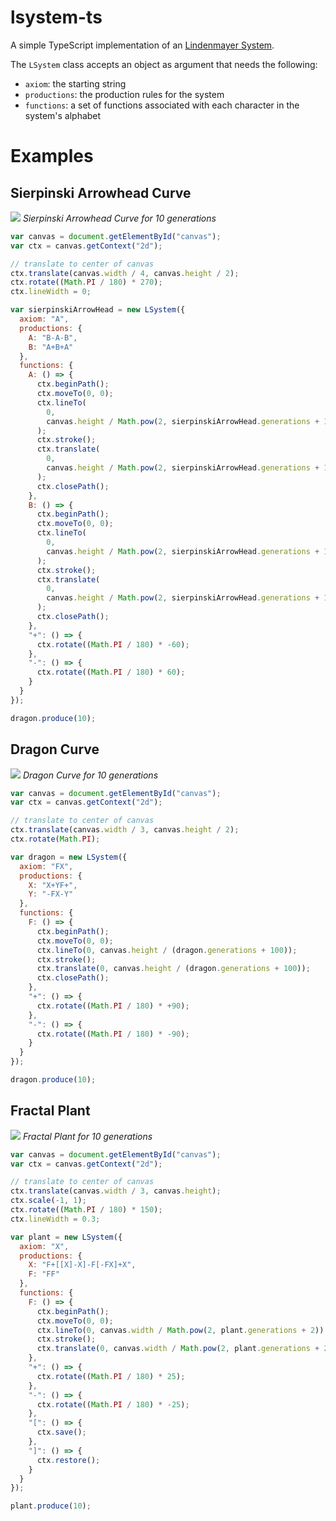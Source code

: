 # lsystem-ts

A simple TypeScript implementation of an [Lindenmayer System](https://en.wikipedia.org/wiki/L-system).

The `LSystem` class accepts an object as argument that needs the following:
- `axiom`: the starting string
- `productions`: the production rules for the system
- `functions`: a set of functions associated with each character in the system's alphabet

# Examples

## Sierpinski Arrowhead Curve

![](https://raw.githubusercontent.com/premshree/lsystem-ts/master/examples/sierpinski-arrowhead.png) *Sierpinski Arrowhead Curve for 10 generations*

```js
var canvas = document.getElementById("canvas");
var ctx = canvas.getContext("2d");

// translate to center of canvas
ctx.translate(canvas.width / 4, canvas.height / 2);
ctx.rotate((Math.PI / 180) * 270);
ctx.lineWidth = 0;

var sierpinskiArrowHead = new LSystem({
  axiom: "A",
  productions: {
    A: "B-A-B",
    B: "A+B+A"
  },
  functions: {
    A: () => {
      ctx.beginPath();
      ctx.moveTo(0, 0);
      ctx.lineTo(
        0,
        canvas.height / Math.pow(2, sierpinskiArrowHead.generations + 1)
      );
      ctx.stroke();
      ctx.translate(
        0,
        canvas.height / Math.pow(2, sierpinskiArrowHead.generations + 1)
      );
      ctx.closePath();
    },
    B: () => {
      ctx.beginPath();
      ctx.moveTo(0, 0);
      ctx.lineTo(
        0,
        canvas.height / Math.pow(2, sierpinskiArrowHead.generations + 1)
      );
      ctx.stroke();
      ctx.translate(
        0,
        canvas.height / Math.pow(2, sierpinskiArrowHead.generations + 1)
      );
      ctx.closePath();
    },
    "+": () => {
      ctx.rotate((Math.PI / 180) * -60);
    },
    "-": () => {
      ctx.rotate((Math.PI / 180) * 60);
    }
  }
});

dragon.produce(10);
```

## Dragon Curve

![](https://raw.githubusercontent.com/premshree/lsystem-ts/master/examples/dragon.png) *Dragon Curve for 10 generations*

```js
var canvas = document.getElementById("canvas");
var ctx = canvas.getContext("2d");

// translate to center of canvas
ctx.translate(canvas.width / 3, canvas.height / 2);
ctx.rotate(Math.PI);

var dragon = new LSystem({
  axiom: "FX",
  productions: {
    X: "X+YF+",
    Y: "-FX-Y"
  },
  functions: {
    F: () => {
      ctx.beginPath();
      ctx.moveTo(0, 0);
      ctx.lineTo(0, canvas.height / (dragon.generations + 100));
      ctx.stroke();
      ctx.translate(0, canvas.height / (dragon.generations + 100));
      ctx.closePath();
    },
    "+": () => {
      ctx.rotate((Math.PI / 180) * +90);
    },
    "-": () => {
      ctx.rotate((Math.PI / 180) * -90);
    }
  }
});

dragon.produce(10);
```

## Fractal Plant

![](https://raw.githubusercontent.com/premshree/lsystem-ts/master/examples/fractal-plant.png) *Fractal Plant for 10 generations*

```js
var canvas = document.getElementById("canvas");
var ctx = canvas.getContext("2d");

// translate to center of canvas
ctx.translate(canvas.width / 3, canvas.height);
ctx.scale(-1, 1);
ctx.rotate((Math.PI / 180) * 150);
ctx.lineWidth = 0.3;

var plant = new LSystem({
  axiom: "X",
  productions: {
    X: "F+[[X]-X]-F[-FX]+X",
    F: "FF"
  },
  functions: {
    F: () => {
      ctx.beginPath();
      ctx.moveTo(0, 0);
      ctx.lineTo(0, canvas.width / Math.pow(2, plant.generations + 2));
      ctx.stroke();
      ctx.translate(0, canvas.width / Math.pow(2, plant.generations + 2));
    },
    "+": () => {
      ctx.rotate((Math.PI / 180) * 25);
    },
    "-": () => {
      ctx.rotate((Math.PI / 180) * -25);
    },
    "[": () => {
      ctx.save();
    },
    "]": () => {
      ctx.restore();
    }
  }
});

plant.produce(10);
```
